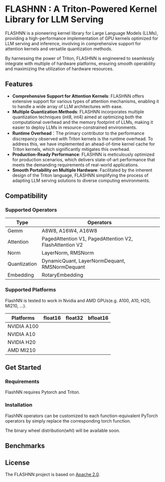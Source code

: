 # FLASHNN : A Triton-Powered Kernel Library for LLM Serving

FLASHNN is a pioneering kernel library for Large Language Models (LLMs), providing a high-performance implementation of GPU kernels optimized for LLM serving and inference, involving in comprehensive support for attention kernels and versatile quantization methods. 

By harnessing the power of Triton, FLASHNN is engineered to seamlessly integrate with multiple of hardware platforms, ensuring smooth operability and maximizing the utilization of hardware resources.



## Features

- **Comprehensive Support for Attention Kernels**: FLASHNN offers extensive support for various types of attention mechanisms, enabling it to handle a wide array of LLM architectures with ease. 
- **Multiple Quantization Methods**: FLASHNN incorporates multiple quantization techniques (int8, int4) aimed at optimizing both the computational overhead and the memory footprint of LLMs, making it easier to deploy LLMs in resource-constrained environments.
- **Runtime Overhead**：The primary contributor to the performance discrepancy observed with Triton kernels is the runtime overhead. To address this, we have implemented an ahead-of-time kernel cache for Triton kernels, which significantly mitigates this overhead.
- **Production-Ready Performance**: FLASHNN is meticulously optimized for production scenarios, which delivers state-of-art performance that meets the demanding requirements of real-world applications.
- **Smooth Portability on Multiple Hardware**: Facilitated by the inherent design of the Triton language, FLASHNN simplifying the process of adapting LLM serving solutions to diverse computing environments.


## **Compatibility**

### **Supported Operators**

| Type         | Operators                                               |
| ------------ | ------------------------------------------------------- |
| Gemm         | A8W8, A16W4, A16W8                                      |
| Attention    | PagedAttention V1, PagedAttention V2, FlashAttention V2 |
| Norm         | LayerNorm, RMSNorm                                      |
| Quantization | DynamicQuant, LayerNormDequant, RMSNormDequant          |
| Embedding    | RotaryEmbedding                                         |

### **Supported Platforms**

FlashNN is tested to work in Nvidia and AMD GPUs(e.g. A100, A10, H20, MI210, ...). 

| Platforms   | float16 | float32 | bfloat16 |
| ----------- | ------- | ------- | -------- |
| NVIDIA A100 |         |         |          |
| NVIDIA A10  |         |         |          |
| NVIDIA H20  |         |         |          |
| AMD MI210   |         |         |          |

## **Get Started**

### **Requirements**

FlashNN requires Pytorch and Triton.

### **Installation**

FlashNN operators can be customized to each function-equivalent PyTorch operators by simply replace the corresponding torch function.

The binary wheel distribution(whl) will be available soon.

## Benchmarks



## License

The FLASHNN project is based on [Apache 2.0](https://github.com/AlibabaPAI/FLASHNN/blob/main/LICENSE).
